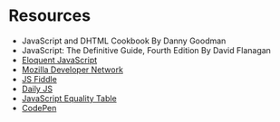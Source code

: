 # Resources

* JavaScript and DHTML Cookbook By Danny Goodman
* JavaScript: The Definitive Guide, Fourth Edition By David Flanagan
* [Eloquent JavaScript](http://eloquentjavascript.net/)
* [Mozilla Developer Network](https://developer.mozilla.org/)
* [JS Fiddle](http://jsfiddle.net/)
* [Daily JS](http://dailyjs.com/)
* [JavaScript Equality Table](https://dorey.github.io/JavaScript-Equality-Table/)
* [CodePen](http://codepen.io/pen/)


